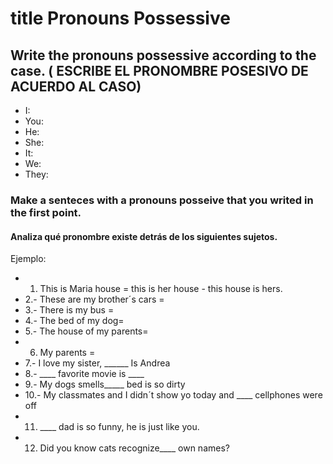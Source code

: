 # title Pronouns Possessive
##  Write the pronouns possessive according to the case. ( ESCRIBE EL PRONOMBRE POSESIVO DE ACUERDO AL CASO)
- I:
- You:
- He:
- She: 
- It:
- We:
- They: 
### Make a senteces with a pronouns posseive that you writed in the first point.
#### Analiza qué pronombre existe detrás de los siguientes sujetos. 
Ejemplo: 
- 1. This is Maria house = this is her house - this house is hers. 
- 2.- These are my brother´s cars = 
- 3.- There is my bus =
 - 4.- The bed of my dog= 
- 5.- The house of my parents=
 - 6. My parents = 
- 7.- I love my sister, ______ Is Andrea 
- 8.- ____ favorite movie is ____
 - 9.- My dogs smells_____ bed is so dirty
 - 10.- My classmates and I didn´t show yo today and ____ cellphones were off
 - 11. ____ dad is so funny, he is just like you.
 - 12. Did you know cats recognize____ own names?
